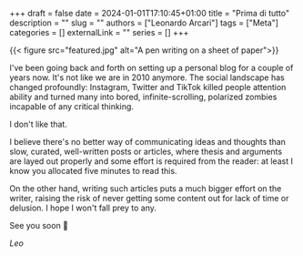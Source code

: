 +++ 
draft = false
date = 2024-01-01T17:10:45+01:00
title = "Prima di tutto"
description = ""
slug = ""
authors = ["Leonardo Arcari"]
tags = ["Meta"]
categories = []
externalLink = ""
series = []
+++

{{< figure src="featured.jpg" alt="A pen writing on a sheet of paper">}}

I've been going back and forth on setting up a personal blog for a couple of years now. It's not like
we are in 2010 anymore. The social landscape has changed profoundly: Instagram, Twitter and TikTok
killed people attention ability and turned many into bored, infinite-scrolling, polarized zombies 
incapable of any critical thinking.

I don't like that.

I believe there's no better way of communicating ideas and thoughts than slow, curated, well-written
posts or articles, where thesis and arguments are layed out properly and some effort is required 
from the reader: at least I know you allocated five minutes to read this.

On the other hand, writing such articles puts a much bigger effort on the writer, raising the risk
of never getting some content out for lack of time or delusion. I hope I won't fall prey to any.

See you soon 🤞

*Leo*

